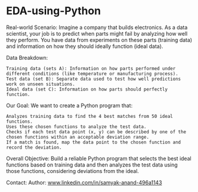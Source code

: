 # EDA-using-Python

Real-world Scenario: Imagine a company that builds electronics. As a data scientist, your job is to predict when parts might fail by analyzing how well they perform. You have data from experiments on these parts (training data) and information on how they should ideally function (ideal data).

Data Breakdown:

    Training data (sets A): Information on how parts performed under different conditions (like temperature or manufacturing process).
    Test data (set B): Separate data used to test how well predictions work on unseen situations.
    Ideal data (set C): Information on how parts should perfectly function.

Our Goal: We want to create a Python program that:

    Analyzes training data to find the 4 best matches from 50 ideal functions.
    Uses these chosen functions to analyze the test data.
    Checks if each test data point (x, y) can be described by one of the chosen functions within an acceptable deviation range.
    If a match is found, map the data point to the chosen function and record the deviation.

Overall Objective: Build a reliable Python program that selects the best ideal functions based on training data and then analyzes the test data using those functions, considering deviations from the ideal.


Contact:
Author: www.linkedin.com/in/samyak-anand-496a1143